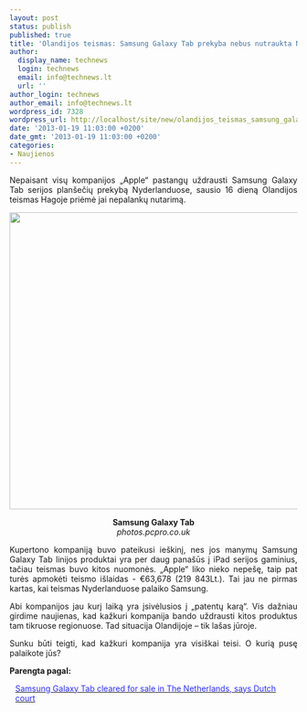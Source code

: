 ```yaml
---
layout: post
status: publish
published: true
title: 'Olandijos teismas: Samsung Galaxy Tab prekyba nebus nutraukta Nyderlanduose'
author:
  display_name: technews
  login: technews
  email: info@technews.lt
  url: ''
author_login: technews
author_email: info@technews.lt
wordpress_id: 7328
wordpress_url: http://localhost/site/new/olandijos_teismas_samsung_galaxy_tab_prekyba_nebus_nutraukta_nyderlanduose/
date: '2013-01-19 11:03:00 +0200'
date_gmt: '2013-01-19 11:03:00 +0200'
categories:
- Naujienos
---
```

<p style="text-align:justify">
	Nepaisant visų kompanijos &bdquo;Apple&ldquo; pastangų uždrausti Samsung Galaxy Tab serijos plan&scaron;ečių prekybą Nyderlanduose, sausio 16 dieną Olandijos teismas Hagoje priėmė jai nepalankų nutarimą.</p>
<p style="text-align:center">
	<a href="http://www.technologijos.lt/upload/image/n/technologijos/it/S-30660/Samsung-Galaxy-Tab-2-2.jpg" target="blank"><img alt="" src="http://www.technologijos.lt/upload/image/n/technologijos/it/S-30660/1-Samsung-Galaxy-Tab-2-2.jpg" style="width: 520px;" /></a></p>
<div style="text-align:center">
	<strong>Samsung Galaxy Tab</strong><br />
	<em>photos.pcpro.co.uk</em></div>
<div style="text-align:justify">
<p>
		Kupertono kompaniją buvo pateikusi ie&scaron;kinį, nes jos manymų Samsung Galaxy Tab linijos produktai yra per daug pana&scaron;ūs į iPad serijos gaminius, tačiau teismas buvo kitos nuomonės. &bdquo;Apple&ldquo; liko nieko nepe&scaron;ę, taip pat turės apmokėti teismo i&scaron;laidas - &euro;63,678 (219 843Lt.). Tai jau ne pirmas kartas, kai teismas Nyderlanduose palaiko Samsung.</p>
<p>
		Abi kompanijos jau kurį laiką yra įsivėlusios į &bdquo;patentų karą&ldquo;. Vis dažniau girdime naujienas, kad kažkuri kompanija bando uždrausti kitos produktus tam tikruose regionuose. Tad situacija Olandijoje &ndash; tik la&scaron;as jūroje.</p>
<p>
		Sunku būti teigti, kad kažkuri kompanija yra visi&scaron;kai teisi. O kurią pusę palaikote jūs?</p>
</div>
<p>
	<strong>Parengta pagal:</strong></p>
<p style="margin:0px 0px 0px 10px">
	<a href="http://www.engadget.com/2013/01/16/samsung-galaxy-tab-clear-netherlands/" target="blank"><span style="color:#2E2EFE">Samsung Galaxy Tab cleared for sale in The Netherlands, says Dutch court</span></a></p>
